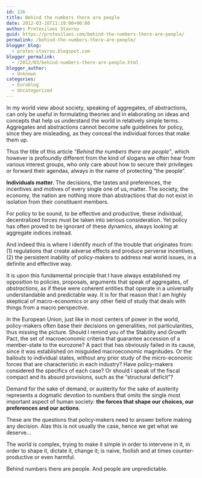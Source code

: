 ```yaml
---
id: 126
title: Behind the numbers there are people
date: 2012-03-16T11:19:00+00:00
author: Protesilaos Stavrou
guid: https://protesilaos.com/behind-the-numbers-there-are-people/
permalink: /behind-the-numbers-there-are-people/
blogger_blog:
  - protes-stavrou.blogspot.com
blogger_permalink:
  - /2012/03/behind-numbers-there-are-people.html
blogger_author:
  - Unknown
categories:
  - Euroblog
  - Uncategorized
---
```

<div class="separator" style="clear: both; text-align: center;">
</div>

In my world view about society, speaking of aggregates, of abstractions, can only be useful in formulating theories and in elaborating on ideas and concepts that help us understand the world in relatively simple terms. Aggregates and abstractions cannot become safe guidelines for policy, since they are misleading, as they conceal the individual forces that make them up.

Thus the title of this article _&#8220;Behind the numbers there are people&#8221;_, which however is profoundly different from the kind of slogans we often hear from various interest groups, who only care about how to secure their privileges or forward their agendas, always in the name of protecting &#8220;the people&#8221;.

**Individuals matter.** The decisions, the tastes and preferences, the incentives and motives of every single one of us, matter. The society, the economy, the nation are nothing more than abstractions that do not exist in isolation from their constituent members.

For policy to be sound, to be effective and productive, these individual, decentralized forces must be taken into serious consideration. Yet policy has often proved to be ignorant of these dynamics, always looking at aggregate indices instead.

And indeed this is where I identify much of the trouble that originates from: (1) regulations that create adverse effects and produce perverse incentives, (2) the persistent inability of policy-makers to address real world issues, in a definite and effective way.

It is upon this fundamental principle that I have always established my opposition to policies, proposals, arguments that speak of aggregates, of _abstractions_, as if these were coherent entities that operate in a universally understandable and predictable way. It is for that reason that I am highly skeptical of macro-economics or any other field of study that deals with things from a macro perspective.

In the European Union, just like in most centers of power in the world, policy-makers often base their decisions on generalities, not particularities, thus missing the picture. Should I remind you of the Stability and Growth Pact, the set of macroeconomic criteria that guarantee accession of a member-state to the eurozone? A pact that has obviously failed in its cause, since it was established on misguided macroeconomic magnitudes. Or the bailouts to individual states, without any prior study of the micro-economic forces that are characteristic in each industry?  Have policy-makers considered the specifics of each case? Or should I speak of the fiscal compact and its absurd provisions, such as the &#8220;structural deficit&#8221;?

Demand for the sake of demand, or austerity for the sake of austerity represents a dogmatic devotion to numbers that omits the single most important aspect of human society: **the forces that shape our choices, our preferences and our actions**.

These are the questions that policy-makers need to answer before making any decision. Alas this is not usually the case, hence we get what we deserve&#8230;

The world is complex, trying to make it simple in order to intervene in it, in order to shape it, dictate it, change it; is naive, foolish and at times counter-productive or even harmful.

Behind numbers there are people. And people are unpredictable.